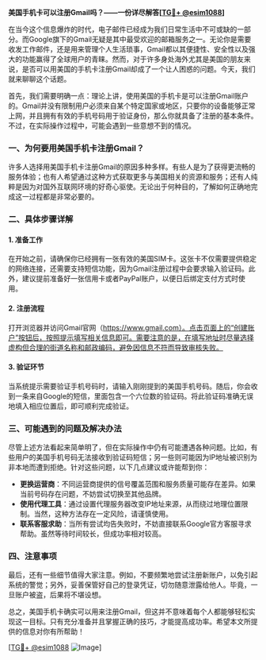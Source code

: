 **美国手机卡可以注册Gmail吗？——一份详尽解答[[TG💪+ @esim1088](https://t.me/s/esim1088)]**

在当今这个信息爆炸的时代，电子邮件已经成为我们日常生活中不可或缺的一部分。而Google旗下的Gmail无疑是其中最受欢迎的邮箱服务之一。无论你是需要收发工作邮件，还是用来管理个人生活琐事，Gmail都以其便捷性、安全性以及强大的功能赢得了全球用户的青睐。然而，对于许多身处海外尤其是美国的朋友来说，是否可以用美国的手机卡注册Gmail却成了一个让人困惑的问题。今天，我们就来聊聊这个话题。

首先，我们需要明确一点：理论上讲，使用美国的手机卡是可以注册Gmail账户的。Gmail并没有限制用户必须来自某个特定国家或地区，只要你的设备能够正常上网，并且拥有有效的手机号码用于验证身份，那么你就具备了注册的基本条件。不过，在实际操作过程中，可能会遇到一些意想不到的情况。

### 一、为何要用美国手机卡注册Gmail？

许多人选择用美国手机卡注册Gmail的原因多种多样。有些人是为了获得更流畅的服务体验；也有人希望通过这种方式获取更多与美国相关的资源和服务；还有人纯粹是因为对国外互联网环境的好奇心驱使。无论出于何种目的，了解如何正确地完成这一过程都是非常必要的。

### 二、具体步骤详解

#### 1. 准备工作
在开始之前，请确保你已经拥有一张有效的美国SIM卡。这张卡不仅需要提供稳定的网络连接，还需要支持短信功能，因为Gmail注册过程中会要求输入验证码。此外，建议提前准备好一张信用卡或者PayPal账户，以便日后绑定支付方式时使用。

#### 2. 注册流程
打开浏览器并访问Gmail官网（https://www.gmail.com）。点击页面上的“创建账户”按钮后，按照提示填写相关信息即可。需要注意的是，在填写地址时尽量选择虚构但合理的街道名称和邮政编码，避免因信息不符而导致审核失败。

#### 3. 验证环节
当系统提示需要验证手机号码时，请输入刚刚提到的美国手机号码。随后，你会收到一条来自Google的短信，里面包含一个六位数的验证码。将此验证码准确无误地填入相应位置后，即可顺利完成验证。

### 三、可能遇到的问题及解决办法

尽管上述方法看起来简单明了，但在实际操作中仍有可能遭遇各种问题。比如，有些用户的美国手机号码无法接收到验证码短信；另一些则可能因为IP地址被识别为非本地而遭到拒绝。针对这些问题，以下几点建议或许能帮到你：

- **更换运营商**：不同运营商提供的信号覆盖范围和服务质量可能存在差异。如果当前号码存在问题，不妨尝试切换至其他品牌。
- **使用代理工具**：通过设置代理服务器改变IP地址来源，从而绕过地理位置限制。当然，这种方法存在一定风险，请谨慎使用。
- **联系客服求助**：当所有尝试均告失败时，不妨直接联系Google官方客服寻求帮助。虽然等待时间较长，但成功率相对较高。

### 四、注意事项

最后，还有一些细节值得大家注意。例如，不要频繁地尝试注册新账户，以免引起系统的警觉；另外，妥善保管好自己的登录凭证，切勿随意泄露给他人。毕竟，一旦账户被盗，后果将不堪设想。

总之，美国手机卡确实可以用来注册Gmail，但这并不意味着每个人都能够轻松实现这一目标。只有充分准备并且掌握正确的技巧，才能提高成功率。希望本文所提供的信息对你有所帮助！

[[TG💪+ @esim1088](https://t.me/s/esim1088) ![Image](https://i.postimg.cc/4NQfJmqS/Snipaste-2025-05-13-00-14-12.png)]